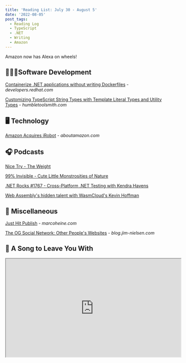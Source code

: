 ```yaml
---
title: 'Reading List: July 30 - August 5'
date: '2022-08-05'
post_tags:
  - Reading Log
  - TypeScript
  - .NET
  - Writing
  - Amazon
---
```


Amazon now has Alexa on wheels!
<!-- excerpt -->

## 👨🏼‍💻Software Development

[Containerize .NET applications without writing Dockerfiles](https://developers.redhat.com/articles/2022/08/01/containerize-net-applications-without-writing-dockerfiles) - *developers.redhat.com*

[Customizing TypeScript String Types with Template Literal Types and Utility Types](http://humbletoolsmith.com/2022/08/01/customizing-typescript-string-types-with-template-literal-types-and-utility-types/) - *humbletoolsmith.com*

## 🖥 Technology

[Amazon Acquires iRobot](https://www.aboutamazon.com/news/company-news/amazon-and-irobot-sign-an-agreement-for-amazon-to-acquire-irobot) - *aboutamazon.com*

## 🎧 Podcasts

[Nice Try - The Weight](https://www.curbed.com/2021/11/nice-try-interior-weights-home-exercise.html)

[99% Invisible - Cute Little Monstrosities of Nature](https://99percentinvisible.org/episode/cute-little-monstrosities-of-nature/)

[.NET Rocks #1767 - Cross-Platform .NET Testing with Kendra Havens](https://www.dotnetrocks.com/?show=1767)

[Web Assembly's hidden talent with WasmCloud's Kevin Hoffman](https://www.hanselminutes.com/816/web-assemblys-hidden-talent-with-wasmclouds-kevin-hoffman)

## 🎒 Miscellaneous

[Just Hit Publish](https://marcoheine.com/blog/just-hit-publish/) - *marcoheine.com*

[The OG Social Network: Other People's Websites](https://blog.jim-nielsen.com/2022/other-peoples-websites/) - *blog.jim-nielsen.com*

## 🎵 A Song to Leave You With

<fit-vids>
    <iframe
        width="560"
        height="315"
        src="https://www.youtube.com/embed/HRqSg2PrJpY"
        title="Rise Against - People Live Here"
        allow="accelerometer; autoplay; clipboard-write; encrypted-media; gyroscope; picture-in-picture"
        allowfullscreen></iframe>
</fit-vids>